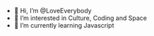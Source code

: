 - 👋 Hi, I’m @LoveEverybody
- 👀 I’m interested in Culture, Coding and Space
- 🌱 I’m currently learning Javascript

<!---
LoveEverybody/LoveEverybody is a ✨ special ✨ repository because its `README.md` (this file) appears on your GitHub profile.
You can click the Preview link to take a look at your changes.
--->
